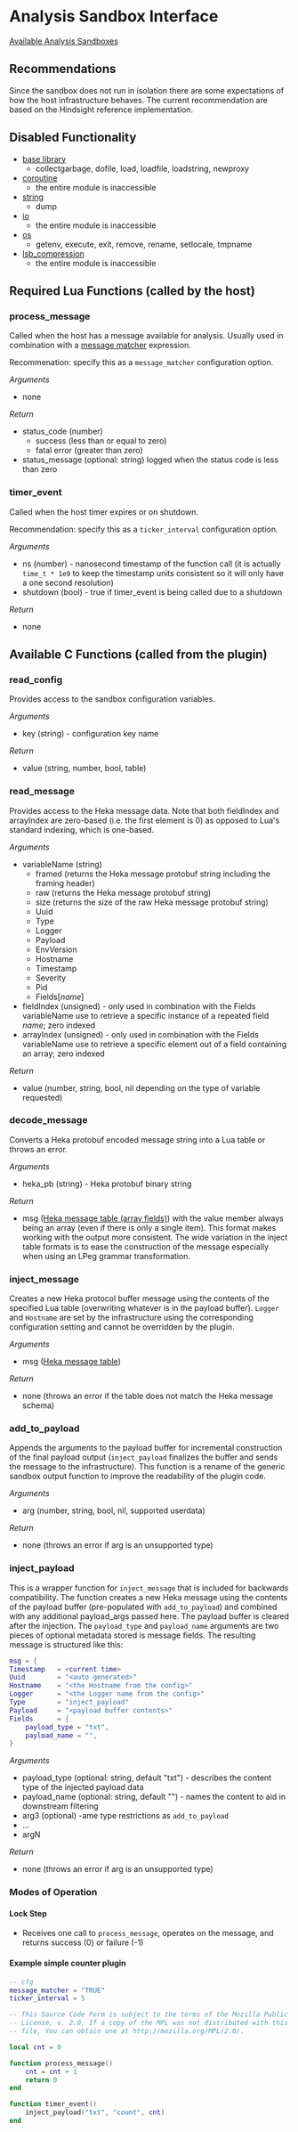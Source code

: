 # Analysis Sandbox Interface

[Available Analysis Sandboxes](/lua_sandbox/sandboxes/heka/analysis/index.html)

## Recommendations
Since the sandbox does not run in isolation there are some expectations of how
the host infrastructure behaves.  The current recommendation are based on the
Hindsight reference implementation.

## Disabled Functionality
- [base library](http://www.lua.org/manual/5.1/manual.html#5.1)
    - collectgarbage, dofile, load, loadfile, loadstring, newproxy
- [coroutine](http://www.lua.org/manual/5.1/manual.html#5.2)
    - the entire module is inaccessible
- [string](http://www.lua.org/manual/5.1/manual.html#5.4)
    - dump
- [io](http://www.lua.org/manual/5.1/manual.html#5.7)
    - the entire module is inaccessible
- [os](http://www.lua.org/manual/5.1/manual.html#5.8)
    - getenv, execute, exit, remove, rename, setlocale, tmpname
- [lsb_compression](../lsb_compression.html)
    - the entire module is inaccessible
    
## Required Lua Functions (called by the host)

### process_message

Called when the host has a message available for analysis.  Usually used in
combination with a [message matcher](../util/message_matcher.html) expression.

Recommenation: specify this as a `message_matcher` configuration option.

*Arguments*
* none

*Return*
* status_code (number)
    * success (less than or equal to zero)
    * fatal error (greater than zero)
* status_message (optional: string) logged when the status code is less than zero

### timer_event

Called when the host timer expires or on shutdown.

Recommendation: specify this as a `ticker_interval` configuration option.

*Arguments*
* ns (number) - nanosecond timestamp of the function call (it is actually `time_t * 1e9`
to keep the timestamp units consistent so it will only have a one second resolution)
* shutdown (bool) - true if timer_event is being called due to a shutdown

*Return*
* none

## Available C Functions (called from the plugin)

### read_config

Provides access to the sandbox configuration variables.

*Arguments*
* key (string) - configuration key name

*Return*
* value (string, number, bool, table)

### read_message

Provides access to the Heka message data. Note that both fieldIndex and arrayIndex are zero-based
(i.e. the first element is 0) as opposed to Lua's standard indexing, which is one-based.

*Arguments*
* variableName (string)
    * framed (returns the Heka message protobuf string including the framing header)
    * raw (returns the Heka message protobuf string)
    * size (returns the size of the raw Heka message protobuf string)
    * Uuid
    * Type
    * Logger
    * Payload
    * EnvVersion
    * Hostname
    * Timestamp
    * Severity
    * Pid
    * Fields[*name*]
* fieldIndex (unsigned) - only used in combination with the Fields variableName
        use to retrieve a specific instance of a repeated field *name*; zero indexed
* arrayIndex (unsigned) - only used in combination with the Fields variableName
        use to retrieve a specific element out of a field containing an array; zero indexed

*Return*
* value (number, string, bool, nil depending on the type of variable requested)

### decode_message

Converts a Heka protobuf encoded message string into a Lua table or throws an error.

*Arguments*
* heka_pb (string) - Heka protobuf binary string

*Return*
* msg ([Heka message table (array fields)](message.html#array-based-message-fields)) 
  with the value member always being an array (even if there is only a single item).
  This format makes working with the output more consistent. The wide variation
  in the inject table formats is to ease the construction of the message especially
  when using an LPeg grammar transformation.

### inject_message

Creates a new Heka protocol buffer message using the contents of the specified Lua table
(overwriting whatever is in the payload buffer). `Logger` and `Hostname` are set by
the infrastructure using the corresponding configuration setting and cannot be overridden
by the plugin.

*Arguments*
* msg ([Heka message table](message.html))

*Return*
* none (throws an error if the table does not match the Heka message schema)

### add_to_payload

Appends the arguments to the payload buffer for incremental construction of the final payload output
(`inject_payload` finalizes the buffer and sends the message to the infrastructure). This function
is a rename of the generic sandbox output function to improve the readability of the plugin code.

*Arguments*
* arg (number, string, bool, nil, supported userdata)

*Return*
* none (throws an error if arg is an unsupported type)

### inject_payload

This is a wrapper function for `inject_message` that is included for backwards compatibility. The function
creates a new Heka message using the contents of the payload buffer (pre-populated with `add_to_payload`) and combined
with any additional payload_args passed here. The payload buffer is cleared after the injection. The `payload_type`
and `payload_name` arguments are two pieces of optional metadata stored is message fields. The resulting message is
structured like this:
```lua
msg = {
Timestamp   = <current time>
Uuid        = "<auto generated>"
Hostname    = "<the Hostname from the config>"
Logger      = "<the Logger name from the config>"
Type        = "inject_payload"
Payload     = "<payload buffer contents>"
Fields      = {
    payload_type = "txt",
    payload_name = "",
}
```

*Arguments*

* payload_type (optional: string, default "txt") - describes the content type of the injected payload data
* payload_name (optional: string,  default "") - names the content to aid in downstream filtering
* arg3 (optional) -ame type restrictions as `add_to_payload`
* ...
* argN

*Return*
* none (throws an error if arg is an unsupported type)

### Modes of Operation

#### Lock Step
* Receives one call to `process_message`, operates on the message, and returns success (0) or failure (-1)

#### Example simple counter plugin
```lua
-- cfg
message_matcher = "TRUE"
ticker_interval = 5
```

```lua
-- This Source Code Form is subject to the terms of the Mozilla Public
-- License, v. 2.0. If a copy of the MPL was not distributed with this
-- file, You can obtain one at http://mozilla.org/MPL/2.0/.

local cnt = 0

function process_message()
    cnt = cnt + 1
    return 0
end

function timer_event()
    inject_payload("txt", "count", cnt)
end
```
